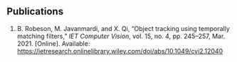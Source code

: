 ## Publications

1. B. Robeson, M. Javanmardi, and X. Qi, “Object tracking using temporally matching filters,” *IET Computer Vision*, vol. 15, no. 4, pp. 245–257, Mar. 2021. [Online]. Available: <https://ietresearch.onlinelibrary.wiley.com/doi/abs/10.1049/cvi2.12040>
